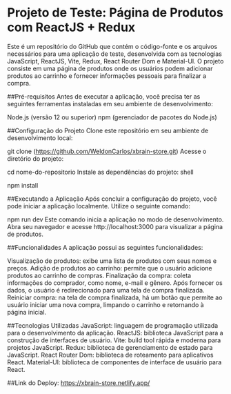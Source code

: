 # Projeto de Teste: Página de Produtos com ReactJS + Redux
Este é um repositório do GitHub que contém o código-fonte e os arquivos necessários para uma aplicação de teste, desenvolvida com as tecnologias JavaScript, ReactJS, Vite, Redux, React Router Dom e Material-UI. O projeto consiste em uma página de produtos onde os usuários podem adicionar produtos ao carrinho e fornecer informações pessoais para finalizar a compra.

##Pré-requisitos
Antes de executar a aplicação, você precisa ter as seguintes ferramentas instaladas em seu ambiente de desenvolvimento:

Node.js (versão 12 ou superior)
npm (gerenciador de pacotes do Node.js)

##Configuração do Projeto
Clone este repositório em seu ambiente de desenvolvimento local:


git clone (https://github.com/WeldonCarlos/xbrain-store.git)
Acesse o diretório do projeto:


cd nome-do-repositorio
Instale as dependências do projeto:
shell

npm install

##Executando a Aplicação
Após concluir a configuração do projeto, você pode iniciar a aplicação localmente. Utilize o seguinte comando:



npm run dev
Este comando inicia a aplicação no modo de desenvolvimento. Abra seu navegador e acesse http://localhost:3000 para visualizar a página de produtos.

##Funcionalidades
A aplicação possui as seguintes funcionalidades:

Visualização de produtos: exibe uma lista de produtos com seus nomes e preços.
Adição de produtos ao carrinho: permite que o usuário adicione produtos ao carrinho de compras.
Finalização da compra: coleta informações do comprador, como nome, e-mail e gênero. Após fornecer os dados, o usuário é redirecionado para uma tela de compra finalizada.
Reiniciar compra: na tela de compra finalizada, há um botão que permite ao usuário iniciar uma nova compra, limpando o carrinho e retornando à página inicial.

##Tecnologias Utilizadas
JavaScript: linguagem de programação utilizada para o desenvolvimento da aplicação.
ReactJS: biblioteca JavaScript para a construção de interfaces de usuário.
Vite: build tool rápida e moderna para projetos JavaScript.
Redux: biblioteca de gerenciamento de estado para JavaScript.
React Router Dom: biblioteca de roteamento para aplicativos React.
Material-UI: biblioteca de componentes de interface de usuário para React.

##Link do Deploy: https://xbrain-store.netlify.app/ 
